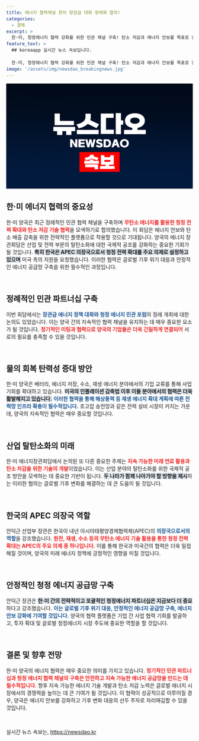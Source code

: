 ```yaml
---
title: 에너지 협력채널 한미 장관급 대화 정례화 합의!
categories:
  - 경제
excerpt: >
  한·미, 청정에너지 협력 강화를 위한 민관 채널 구축! 탄소 저감과 에너지 안보를 목표로 한 이번 회담에서 양국은 무탄소 에너지의 미래를 함께 만들어가기로 합의했다. 글로벌 기후 위기 대응과 투자 확대를 위한 전략적 파트너십이 주목받고 있다.
feature_text: >
  ## koreaapp 실시간 뉴스 속보입니다.

  한·미, 청정에너지 협력 강화를 위한 민관 채널 구축! 탄소 저감과 에너지 안보를 목표로 한 이번 회담에서 양국은 무탄소 에너지의 미래를 함께 만들어가기로 합의했다. 글로벌 기후 위기 대응과 투자 확대를 위한 전략적 파트너십이 주목받고 있다.
image: '/assets/img/newsdao_breakingnews.jpg'
---
```


<p><img src="/assets/img/newsdao_breakingnews.jpg" alt="koreaapp 속보" /></p>

<h2 data-ke-size="size26">한·미 에너지 협력의 중요성</h2>

<p data-ke-size="size16">한·미 양국은 최근 정례적인 민관 협력 채널을 구축하며 <b><span style="color: #ee2323;">무탄소 에너지를 활용한 청정 전력 확대와 탄소 저감 기술 협력</span></b>을 모색하기로 합의했습니다. 이 회담은 에너지 안보와 탄소 배출 감축을 위한 전략적인 플랫폼으로 작용할 것으로 기대됩니다. 양국의 에너지 장관회담은 산업 및 전력 부문의 탈탄소화에 대한 국제적 공조를 강화하는 중요한 기회가 될 것입니다. <b><span style="background-color: #21538527;">특히 한국은 APEC 의장국으로서 청정 전력 확대를 주요 의제로 설정하고 있으며</span></b> 미국 측의 지원을 요청했습니다. 이러한 협력은 글로벌 기후 위기 대응과 안정적인 에너지 공급망 구축을 위한 필수적인 과정입니다.</p>

<p data-ke-size="size16">&nbsp;</p>

<h2 data-ke-size="size26">정례적인 민관 파트너십 구축</h2>

<p data-ke-size="size16">이번 회담에서는 <b><span style="color: #1a5490;">장관급 에너지 정책 대화와 청정 에너지 민관 포럼</span></b>의 정례 개최에 대한 논의도 있었습니다. 이는 양국 간의 지속적인 협력 채널을 유지하는 데 매우 중요한 요소가 될 것입니다. <b><span style="color: #ee2323;">정기적인 미팅과 협력으로 양국의 기업들은 더욱 긴밀하게 연결되어</span></b> 서로의 필요를 충족할 수 있을 것입니다.</p>

<p data-ke-size="size16">&nbsp;</p>

<h2 data-ke-size="size26">물의 회복 탄력성 증대 방안</h2>

<p data-ke-size="size16">한·미 양국은 배터리, 에너지 저장, 수소, 재생 에너지 분야에서의 기업 교류를 통해 사업 기회를 확대하고 있습니다. <b><span style="background-color: #21538527;">미국의 인플레이션 감축법 이후 이들 분야에서의 협력은 더욱 활발해지고 있습니다.</span></b> <b><span style="color: #1a5490;">이러한 협력을 통해 해상풍력 등 재생 에너지 확대 계획에 따른 전력망 인프라 확충이 필수적입니다.</span></b> 초고압 송전망과 같은 전력 설비 시장이 커지는 가운데, 양국의 지속적인 협력은 매우 중요할 것입니다.</p>

<p data-ke-size="size16">&nbsp;</p>

<h2 data-ke-size="size26">산업 탈탄소화의 미래</h2>

<p data-ke-size="size16">한·미 에너지장관회담에서 논의된 또 다른 중요한 주제는 <b><span style="color: #ee2323;">지속 가능한 미래 연료 활용과 탄소 저감을 위한 기술의 개발</span></b>이었습니다. 이는 산업 분야의 탈탄소화를 위한 국제적 공조 방안을 모색하는 데 중요한 기반이 됩니다. <b><span style="background-color: #21538527;">두 나라가 함께 나아가야 할 방향을 제시</span></b>하는 이러한 협의는 글로벌 기후 변화를 해결하는 데 큰 도움이 될 것입니다.</p>

<p data-ke-size="size16">&nbsp;</p>

<h2 data-ke-size="size26">한국의 APEC 의장국 역할</h2>

<p data-ke-size="size16">안덕근 산업부 장관은 한국이 내년 아시아태평양경제협력체(APEC)의 <b><span style="color: #1a5490;">의장국으로서의 역할</span></b>을 강조했습니다. <b><span style="color: #ee2323;">원전, 재생, 수소 등의 무탄소 에너지 기술 활용을 통한 청정 전력 확대는 APEC의 주요 의제 중 하나입니다.</span></b> 이를 통해 한국과 미국간의 협력은 더욱 밀접해질 것이며, 양국의 미래 에너지 정책에 긍정적인 영향을 미칠 것입니다.</p>

<p data-ke-size="size16">&nbsp;</p>

<h2 data-ke-size="size26">안정적인 청정 에너지 공급망 구축</h2>

<p data-ke-size="size16">안덕근 장관은 <b><span style="background-color: #21538527;">한·미 간의 전략적이고 포괄적인 청정에너지 파트너십은 지금보다 더 중요</span></b>하다고 강조했습니다. <b><span style="color: #1a5490;">이는 글로벌 기후 위기 대응, 안정적인 에너지 공급망 구축, 에너지 안보 강화에 기여할 것입니다.</span></b> 양국의 협력 플랫폼은 기업 간 사업 협력 기회를 발굴하고, 투자 확대 및 글로벌 청정에너지 시장 주도에 중요한 역할을 할 것입니다.</p>

<p data-ke-size="size16">&nbsp;</p>

<h2 data-ke-size="size26">결론 및 향후 전망</h2>

<p data-ke-size="size16">한·미 양국의 에너지 협력은 매우 중요한 의미를 가지고 있습니다. <b><span style="color: #ee2323;">정기적인 민관 파트너십과 청정 에너지 협력 채널의 구축은 안전하고 지속 가능한 에너지 공급망을 만드는 데 필수적입니다.</span></b> 향후 지속 가능한 에너지 기술 개발과 탄소 저감 노력은 글로벌 에너지 시장에서의 경쟁력을 높이는 데 큰 기여가 될 것입니다. 이 협력이 성공적으로 이루어질 경우, 양국은 에너지 안보를 강화하고 기후 변화 대응의 선두 주자로 자리매김할 수 있을 것입니다.</p>

<p data-ke-size="size16">&nbsp;</p>
실시간 뉴스 속보는, <a href="https://newsdao.kr" rel="dofollow">https://newsdao.kr</a>


